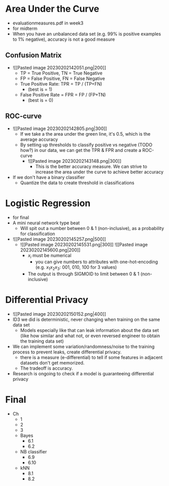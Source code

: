 # Area Under the Curve
- evaluationmeasures.pdf in week3
- for midterm
- When you have an unbalanced data set (e.g. 99% is positive examples to 1% negative), accuracy is not a good measure
## Confusion Matrix
- ![[Pasted image 20230202142051.png|200]]
	- TP = True Positive, TN = True Negative
	- FP = False Positive, FN = False Negative
	- True Positive Rate: TPR = TP / (TP+FN)
		- (best is = 1)
	- False Positive Rate = FPR = FP / (FP+TN) 
		- (best is = 0)
## ROC-curve
- ![[Pasted image 20230202142805.png|300]]
	- If we take a the area under the green line, it's 0.5, which is the average accuracy
	- By setting up thresholds to classify positive vs negative (TODO how?) in our data, we can get the TPR & FPR and create a ROC-curve
		- ![[Pasted image 20230202143148.png|300]]
			- This is the better accuracy measure. We can strive to increase the area under the curve to achieve better accuracy
- If we don't have a binary classifier
	- Quantize the data to create threshold in classifications
# Logistic Regression
- for final
- A mini neural network type beat
	- Will spit out a number between 0 & 1 (non-inclusive), as a probability for classification
- ![[Pasted image 20230202145257.png|500]]
	- ![[Pasted image 20230202145531.png|300]] ![[Pasted image 20230202145600.png|200]]
		- $x_i$ must be numerical
			- you can give numbers to attributes with one-hot-encoding (e.g. $x_1$$x_2$$x_3$: 001, 010, 100 for 3 values)
		- The output is through SIGMOID to limit between 0 & 1 (non-inclusive)
# Differential Privacy
- ![[Pasted image 20230202150152.png|400]]
- ID3 we did is deterministic, never changing when training on the same data set
	- Models especially like that can leak information about the data set (like how similar and what not, or even reversed engineer to obtain the training data set)
- We can implement some variation/randomness/noise to the training process to prevent leaks, create differential privacy.
	- there is a measure (e-differential) to tell if some features in adjacent datasets don't get memorized.
	- The tradeoff is accuracy. 
- Research is ongoing to check if a model is guaranteeing differential privacy
# Final
- Ch
	- 1
	- 2
	- 3
	- Bayes
		- 6.1
		- 6.2
	- NB classifier
		- 6.9
		- 6.10
	- kNN
		- 8.1 
		- 8.2